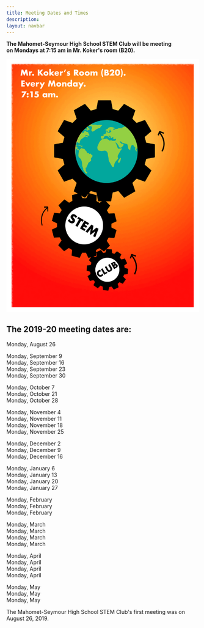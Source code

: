 ```yaml
---
title: Meeting Dates and Times
description:
layout: navbar
---
```


**The Mahomet-Seymour High School STEM Club will be meeting                 
on Mondays at 7:15 am in Mr. Koker's room (B20).**
  
![](images/StemPoster2.png)  
  
## **The 2019-20 meeting dates are:**

Monday, August 26                                  
                                               
Monday, September 9                                      
Monday, September 16                                      
Monday, September 23                                     
Monday, September 30                           
                                                                     
Monday, October 7                                    
Monday, October 21                                   
Monday, October 28                                    
                                                         
Monday, November 4                                          
Monday, November 11                                  
Monday, November 18                                
Monday, November 25                                    
                                                  
Monday, December 2                                    
Monday, December 9                                   
Monday, December 16                                                                                                    
                                                                        
Monday, January 6                                               
Monday, January 13                                      
Monday, January 20                                     
Monday, January 27                           
                                                                     
Monday, February                                     
Monday, February                                                                  
Monday, February                                     
                                                         
Monday, March                                          
Monday, March                                  
Monday, March                                
Monday, March                                    
                                                  
Monday, April                                    
Monday, April                                   
Monday, April                                                    
Monday, April                                                  
                                                                                 
Monday, May                                  
Monday, May                                
Monday, May                                    
                                                                                            
The Mahomet-Seymour High School STEM Club's first meeting was on August 26, 2019.
